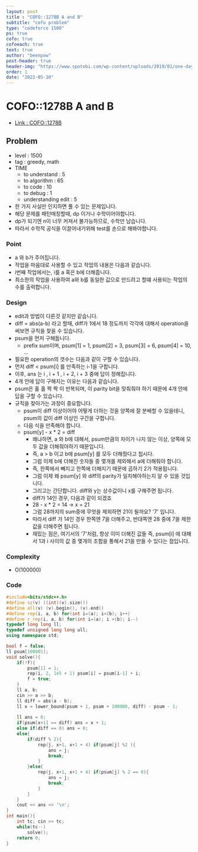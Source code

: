 ```yaml
---
layout: post
title : "COFO::1278B A and B"
subtitle: "cofo problem"
type: "codeforce 1500"
ps: true
cofo: true
cofoeach: true
text: true
author: "beenpow"
post-header: true
header-img: "https://www.spotebi.com/wp-content/uploads/2019/01/one-day-day-one-workout-motivation-spotebi.jpg"
order: 1
date: "2022-05-10"
---
```

# COFO::1278B A and B
- [Link : COFO::1278B](https://codeforces.com/problemset/problem/1278/B)


## Problem 

- level : 1500
- tag : greedy, math
- TIME
  - to understand    : 5
  - to algorithm     : 65
  - to code          : 10
  - to debug         : 1
  - understanding edit : 5
- 한 가지 사실만 인지하면 풀 수 있는 문제입니다.
- 해당 문제를 패턴매칭할때, dp 이거나 수학이어야합니다.
- dp가 되기엔 n이 너무 커져서 불가능하므로, 수학만 남습니다.
- 따라서 수학적 공식을 이끌어내기위해 test를 손으로 해봐야합니다.

### Point
- a 와 b가 주어집니다.
- 작업을 마음대로 사용할 수 있고 작업의 내용은 다음과 같습니다.
 -  i번째 작업에서는, i를 a 혹은 b에 더해줍니다.
- 최소한의 작업을 사용하여 a와 b를 동일한 값으로 만드려고 할떄 사용되는 작업의 수를 출력합니다.

### Design
- edit과 방법이 다른것 같지만 같습니다.
- diff = abs(a-b) 라고 할때, diff가 1에서 18 정도까지 각각에 대해서 operation을 써보면 규칙을 찾을 수 있습니다.
- psum을 먼저 구해둡니다.
  - prefix sum이며, psum[1] = 1, psum[2] = 3, psum[3] = 6, psum[4] = 10, ...
- 필요한 operation의 갯수는 다음과 같이 구할 수 있습니다.
- 먼저 diff < psum[i] 를 만족하는 i-1을 구합니다.
- 이후, ans 는 i , i + 1  , i + 2, i + 3 중에 답이 정해집니다.
- 4개 안에 답이 구해지는 이유는 다음과 같습니다.
- psum은 홀 홀 짝 짝 이 반복되며, 이 parity bit을 맞춰줘야 하기 때문에 4개 안에 답을 구할 수 있습니다.
- 규칙을 찾아가는 과정이 중요합니다.
  - psum이 diff 이상이어야 어떻게 더하는 것을 양쪽에 잘 분배할 수 있을테니, psum의 값이 diff 이상인 구간을 구합니다.
  - 다음 식을 만족해야 합니다.
  - psum[y] - x * 2 = diff
    - 왜냐하면, a 와 b에 대해서, psum만큼의 차이가 나지 않는 이상, 양쪽에 모두 값을 더해줘야하기 때문입니다.
    - 즉, a > b 이고 b에 psum[y] 를 모두 더해줬다고 칩시다.
    - 그럼 이제 b에 더해진 숫자들 중 몇개를 제외해서 a에 더해줘야 합니다.
    - 즉, 한쪽에서 빼지고 한쪽에 더해지기 때문에 곱하기 2가 적용됩니다.
    - 그럼 이제 왜 psum[y] 와 diff의 parity가 일치해야하는지 알 수 있을 것입니다.
    - 그리고는 간단합니다. diff와 y는 상수값이니 x를 구해주면 됩니다.
    - diff가 14인 경우, 다음과 같이 되겠죠
    - 28 - x * 2 = 14 -> x = 21
    - 그럼 28까지의 sum중에 무엇을 제외하면 21이 될까요? '7' 입니다.
    - 따라서 diff 가 14인 경우 한쪽엔 7을 더해주고, 반대쪽엔 28 중에 7을 제한 값을 더해주면 됩니다.
    - 재밌는 점은, 여기서의 '7'처럼, 항상 이미 더해진 값들 즉, psum[i] 에 대해서 1과 i 사이의 값 중 몇개의 조합을 통해서 21을 만들 수 있다는 점입니다.


### Complexity
- O(100000)

### Code

```cpp
#include<bits/stdc++.h>
#define sz(v) ((int)(v).size())
#define all(v) (v).begin(), (v).end()
#define rep(i, a, b) for(int i=(a); i<(b); i++)
#define r_rep(i, a, b) for(int i=(a); i >(b); i--)
typedef long long ll;
typedef unsigned long long ull;
using namespace std;

bool f = false;
ll psum[100001];
void solve(){
    if(!f){
        psum[1] = 1;
        rep(i, 2, 1e5 + 1) psum[i] = psum[i-1] + i;
        f = true;
    }
    ll a, b;
    cin >> a >> b;
    ll diff = abs(a - b);
    ll x = lower_bound(psum + 1, psum + 100000, diff) - psum - 1;
    
    ll ans = 0;
    if(psum[x+1] == diff) ans = x + 1;
    else if(diff == 0) ans = 0;
    else{
        if(diff % 2){
            rep(j, x+1, x+1 + 4) if(psum[j] %2 ){
                ans = j;
                break;
            }
        }else{
            rep(j, x+1, x+1 + 4) if(psum[j] % 2 == 0){
                ans = j;
                break;
            }
        }
    }
    cout << ans << '\n';
}
int main(){
    int tc; cin >> tc;
    while(tc--)
        solve();
    return 0;
}
```
